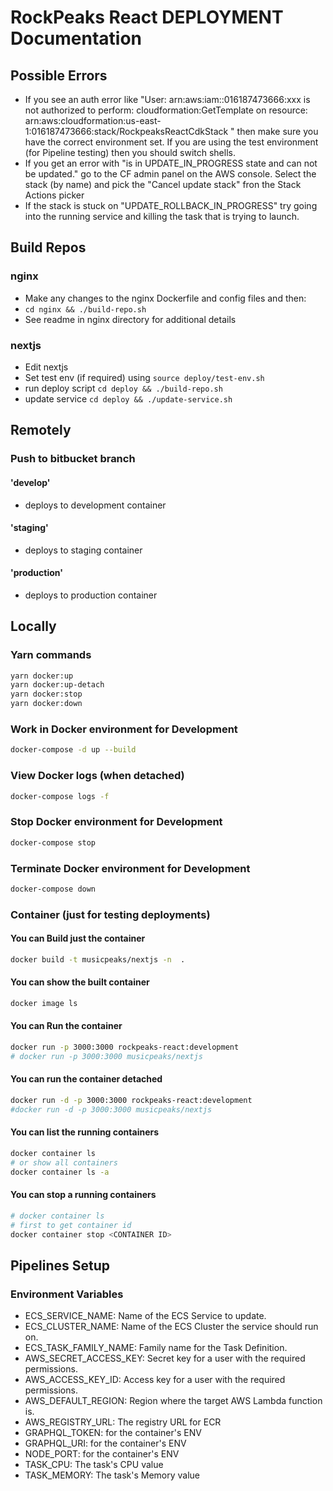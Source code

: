 # RockPeaks React DEPLOYMENT Documentation

## Possible Errors

* If you see an auth error like "User: arn:aws:iam::016187473666:xxx is not authorized to perform: cloudformation:GetTemplate on resource: arn:aws:cloudformation:us-east-1:016187473666:stack/RockpeaksReactCdkStack " then make sure you have the correct environment set.  If you are using the test environment (for Pipeline testing) then you should switch shells.
* If you get an error with "is in UPDATE_IN_PROGRESS state and can not be updated." go to the CF admin panel on the AWS console.  Select the stack (by name) and pick the "Cancel update stack" fron the Stack Actions picker
* If the stack is stuck on "UPDATE_ROLLBACK_IN_PROGRESS" try going into the running service and killing the task that is trying to launch.

## Build Repos

### nginx

* Make any changes to the nginx Dockerfile and config files and then:
* `cd nginx && ./build-repo.sh`
* See readme in nginx directory for additional details

### nextjs

* Edit nextjs
* Set test env (if required) using `source deploy/test-env.sh`
* run deploy script `cd deploy && ./build-repo.sh`
* update service `cd deploy && ./update-service.sh`

## Remotely

### Push to bitbucket branch

#### 'develop'

* deploys to development container

#### 'staging'

* deploys to staging container

#### 'production'

* deploys to production container

## Locally

### Yarn commands

```bash
yarn docker:up
yarn docker:up-detach
yarn docker:stop
yarn docker:down
```

### Work in Docker environment for Development

```bash
docker-compose -d up --build
```

### View Docker logs (when detached)

```bash
docker-compose logs -f
```

### Stop Docker environment for Development

```bash
docker-compose stop
```

### Terminate Docker environment for Development

```bash
docker-compose down
```

### Container (just for testing deployments)

#### You can Build just the container

```bash
docker build -t musicpeaks/nextjs -n  .
```

#### You can show the built container

```bash
docker image ls
```

#### You can Run the container

```bash
docker run -p 3000:3000 rockpeaks-react:development
# docker run -p 3000:3000 musicpeaks/nextjs
```

#### You can run the container detached

```bash
docker run -d -p 3000:3000 rockpeaks-react:development
#docker run -d -p 3000:3000 musicpeaks/nextjs
```

#### You can list the running containers

```bash
docker container ls
# or show all containers
docker container ls -a
```

#### You can stop a running containers

```bash
# docker container ls
# first to get container id
docker container stop <CONTAINER ID>
```

## Pipelines Setup

### Environment Variables

* ECS_SERVICE_NAME: Name of the ECS Service to update.
* ECS_CLUSTER_NAME: Name of the ECS Cluster the service should run on.
* ECS_TASK_FAMILY_NAME: Family name for the Task Definition.
* AWS_SECRET_ACCESS_KEY: Secret key for a user with the required permissions.
* AWS_ACCESS_KEY_ID: Access key for a user with the required permissions.
* AWS_DEFAULT_REGION: Region where the target AWS Lambda function is.
* AWS_REGISTRY_URL: The registry URL for ECR
* GRAPHQL_TOKEN: for the container's ENV
* GRAPHQL_URI: for the container's ENV
* NODE_PORT: for the container's ENV
* TASK_CPU: The task's CPU value
* TASK_MEMORY: The task's Memory value

